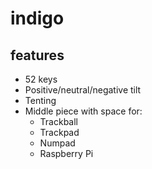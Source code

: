# indigo

## features

 * 52 keys
 * Positive/neutral/negative tilt
 * Tenting
 * Middle piece with space for:
   * Trackball
   * Trackpad
   * Numpad
   * Raspberry Pi